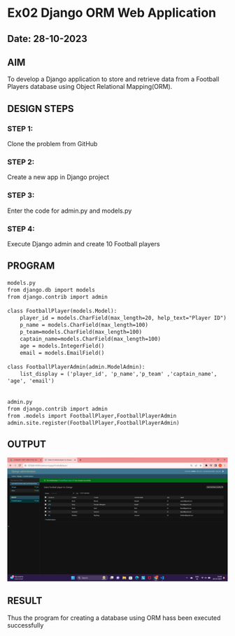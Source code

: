 # Ex02 Django ORM Web Application
## Date: 28-10-2023

## AIM
To develop a Django application to store and retrieve data from a Football Players database using Object Relational Mapping(ORM).

## DESIGN STEPS

### STEP 1:
Clone the problem from GitHub

### STEP 2:
Create a new app in Django project

### STEP 3:
Enter the code for admin.py and models.py

### STEP 4:
Execute Django admin and create 10 Football players

## PROGRAM
```
models.py
from django.db import models
from django.contrib import admin

class FootballPlayer(models.Model):
    player_id = models.CharField(max_length=20, help_text="Player ID")
    p_name = models.CharField(max_length=100)
    p_team=models.CharField(max_length=100)
    captain_name=models.CharField(max_length=100)
    age = models.IntegerField()
    email = models.EmailField()

class FootballPlayerAdmin(admin.ModelAdmin):
    list_display = ('player_id', 'p_name','p_team' ,'captain_name', 'age', 'email')


admin.py
from django.contrib import admin
from .models import FootballPlayer,FootballPlayerAdmin
admin.site.register(FootballPlayer,FootballPlayerAdmin)

```
## OUTPUT
![Alt text](Table.png)

## RESULT
Thus the program for creating a database using ORM hass been executed successfully
